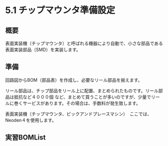 # 5.1 チップマウンタ準備設定

## 概要

表面実装機（チップマウンタ）と呼ばれる機器により自動で、小さな部品である表面実装部品（SMD）を実装します。

## 準備

回路図からBOM（部品表）を作成し、必要なリール部品を揃えます。

リール部品は、チップ部品をリール上に配置、まとめられたものです。リール部品は抵抗など４０００個
など、まとめて買うことが多いのですが、少量でリールに巻くサービスがあります。その場合は、手数料が発生致します。

表面実装機（チップマウンタ、ピックアンドプレースマシン）　ここでは、Neoden４を使用します。

## 実習BOMList
